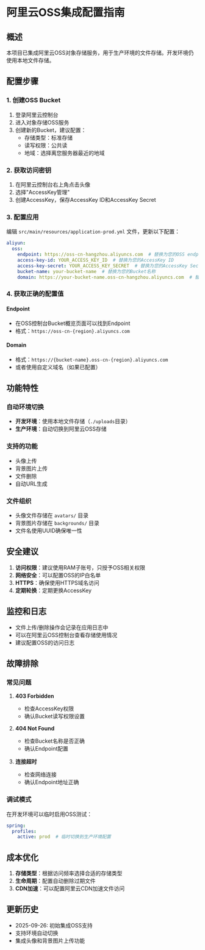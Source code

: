# 阿里云OSS集成配置指南

## 概述

本项目已集成阿里云OSS对象存储服务，用于生产环境的文件存储。开发环境仍使用本地文件存储。

## 配置步骤

### 1. 创建OSS Bucket

1. 登录阿里云控制台
2. 进入对象存储OSS服务
3. 创建新的Bucket，建议配置：
   - 存储类型：标准存储
   - 读写权限：公共读
   - 地域：选择离您服务器最近的地域

### 2. 获取访问密钥

1. 在阿里云控制台右上角点击头像
2. 选择"AccessKey管理"
3. 创建AccessKey，保存AccessKey ID和AccessKey Secret

### 3. 配置应用

编辑 `src/main/resources/application-prod.yml` 文件，更新以下配置：

```yaml
aliyun:
  oss:
    endpoint: https://oss-cn-hangzhou.aliyuncs.com  # 替换为您的OSS endpoint
    access-key-id: YOUR_ACCESS_KEY_ID  # 替换为您的AccessKey ID
    access-key-secret: YOUR_ACCESS_KEY_SECRET  # 替换为您的AccessKey Secret
    bucket-name: your-bucket-name  # 替换为您的Bucket名称
    domain: https://your-bucket-name.oss-cn-hangzhou.aliyuncs.com  # 替换为您的OSS域名
```

### 4. 获取正确的配置值

#### Endpoint
- 在OSS控制台Bucket概览页面可以找到Endpoint
- 格式：`https://oss-cn-{region}.aliyuncs.com`

#### Domain
- 格式：`https://{bucket-name}.oss-cn-{region}.aliyuncs.com`
- 或者使用自定义域名（如果已配置）

## 功能特性

### 自动环境切换
- **开发环境**：使用本地文件存储（`./uploads`目录）
- **生产环境**：自动切换到阿里云OSS存储

### 支持的功能
- 头像上传
- 背景图片上传
- 文件删除
- 自动URL生成

### 文件组织
- 头像文件存储在 `avatars/` 目录
- 背景图片存储在 `backgrounds/` 目录
- 文件名使用UUID确保唯一性

## 安全建议

1. **访问权限**：建议使用RAM子账号，只授予OSS相关权限
2. **网络安全**：可以配置OSS的IP白名单
3. **HTTPS**：确保使用HTTPS域名访问
4. **定期轮换**：定期更换AccessKey

## 监控和日志

- 文件上传/删除操作会记录在应用日志中
- 可以在阿里云OSS控制台查看存储使用情况
- 建议配置OSS的访问日志

## 故障排除

### 常见问题

1. **403 Forbidden**
   - 检查AccessKey权限
   - 确认Bucket读写权限设置

2. **404 Not Found**
   - 检查Bucket名称是否正确
   - 确认Endpoint配置

3. **连接超时**
   - 检查网络连接
   - 确认Endpoint地址正确

### 调试模式

在开发环境可以临时启用OSS测试：

```yaml
spring:
  profiles:
    active: prod  # 临时切换到生产环境配置
```

## 成本优化

1. **存储类型**：根据访问频率选择合适的存储类型
2. **生命周期**：配置自动删除过期文件
3. **CDN加速**：可以配置阿里云CDN加速文件访问

## 更新历史

- 2025-09-26: 初始集成OSS支持
- 支持环境自动切换
- 集成头像和背景图片上传功能
